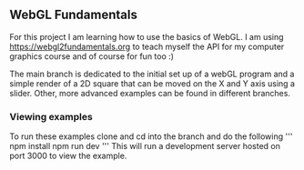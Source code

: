 ## WebGL Fundamentals

For this project I am learning how to use the basics of WebGL. I am using https://webgl2fundamentals.org to teach myself the API for my computer graphics course and of course for fun too :)

The main branch is dedicated to the initial set up of a webGL program and a simple render of a 2D square that can be moved on the X and Y axis using a slider. Other, more advanced examples can be found in different branches.

### Viewing examples
To run these examples clone and cd into the branch and do the following
'''
npm install
npm run dev
'''
This will run a development server hosted on port 3000 to view the example.